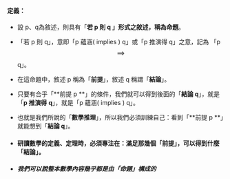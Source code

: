 #### 定義：

* 設 p、q為敘述，則具有「**若 p 則 q **」形式之敘述，稱為**命題**。

* 「若 p 則 q」，意即「p 蘊涵\( implies \) q」或「p 推演得 q」之意，記為 「p$$\implies$$q」。

* 在這命題中，敘述 p 稱為「**前提**」，敘述 q 稱謂「**結論**」。

* 只要有合乎「**前提 p **」的條件，我們就可以得到後面的「**結論 q**」，就是「**p 推演得** **q**」，就是「p 蘊涵\( implies \) q」。

* 也就是我們所說的「**數學推理**」，所以我們必須訓練自己：看到「**前提 p **」就能想到「**結論 q**」。

* #### 研讀數學的定義、定理時，必須專注在：滿足那幾個「**前提**」，可以得到什麼「**結論**」。
* ##### 我們可以說整本數學內容幾乎都是由「命題」構成的



